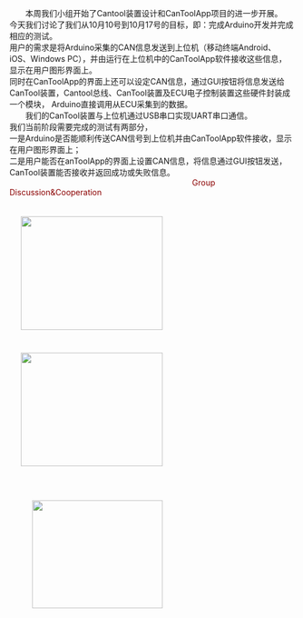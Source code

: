   &emsp;&emsp;本周我们小组开始了Cantool装置设计和CanToolApp项目的进一步开展。<br>
  今天我们讨论了我们从10月10号到10月17号的目标，即：完成Arduino开发并完成相应的测试。<br>
  用户的需求是将Arduino采集的CAN信息发送到上位机（移动终端Android、iOS、Windows PC），并由运行在上位机中的CanToolApp软件接收这些信息，
  显示在用户图形界面上。<br>
  同时在CanToolApp的界面上还可以设定CAN信息，通过GUI按钮将信息发送给CanTool装置，Cantool总线、CanTool装置及ECU电子控制装置这些硬件封装成一个模块，
  Arduino直接调用从ECU采集到的数据。<br>
  我们的CanTool装置与上位机通过USB串口实现UART串口通信。<br>
  我们当前阶段需要完成的测试有两部分，<br>
  一是Arduino是否能顺利传送CAN信号到上位机并由CanToolApp软件接收，显示在用户图形界面上；<br>
  二是用户能否在anToolApp的界面上设置CAN信息，将信息通过GUI按钮发送，CanTool装置能否接收并返回成功或失败信息。<br>
  &emsp;&emsp;&emsp;&emsp;&emsp;&emsp;&emsp;&emsp;&emsp;&emsp;&emsp;&emsp;&emsp;&emsp;&emsp;&emsp;&emsp;&emsp;&emsp;&emsp;&emsp;&emsp;&emsp;<font color=#8B0000>Group Discussion&Cooperation</font><div style="float:left;border:solid 1px 000;margin:20px;"><img src="http://images2017.cnblogs.com/blog/1237473/201710/1237473-20171016104637881-1330805727.jpg" width="250" height="200" ></div><div style="float:left;border:solid 1px 000;margin:20px;"><img src="http://images2017.cnblogs.com/blog/1237473/201710/1237473-20171016104654474-674439380.jpg"  width="250" height="200" ></div><div style="float:left;border:solid 1px 000;margin:40px;"><img src="http://images2017.cnblogs.com/blog/1237473/201710/1237473-20171016104411756-1731934495.jpg" width="230" height="190" ></div>
<div style="clear:both;"></div>
